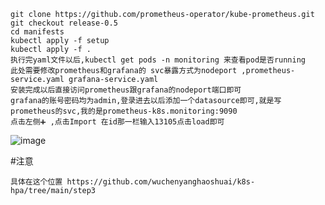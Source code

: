 ```
git clone https://github.com/prometheus-operator/kube-prometheus.git
git checkout release-0.5
cd manifests
kubectl apply -f setup
kubectl apply -f .
执行完yaml文件以后,kubectl get pods -n monitoring 来查看pod是否running
此处需要修改prometheus和grafana的 svc暴露方式为nodeport ,prometheus-service.yaml grafana-service.yaml
安装完成以后直接访问prometheus跟grafana的nodeport端口即可
grafana的账号密码均为admin,登录进去以后添加一个datasource即可,就是写prometheus的svc,我的是prometheus-k8s.monitoring:9090
点击左侧➕ ,点击Import 在id那一栏输入13105点击load即可
```
![image](https://user-images.githubusercontent.com/39818267/133442411-19ea2d7d-c072-4050-9924-afe1df2317c0.png)

#注意
```
具体在这个位置 https://github.com/wuchenyanghaoshuai/k8s-hpa/tree/main/step3
```
